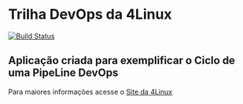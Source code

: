 # Trilha DevOps da 4Linux

<!-- Altere a Flag abaixo com sua URL do Travis -->
[![Build Status](https://travis-ci.org/luiz-ferreira/DevOpsLab-HelloWorld.svg?branch=master)](https://travis-ci.org/luiz-ferreira/DevOpsLab-HelloWorld)

## Aplicação criada para exemplificar o Ciclo de uma PipeLine DevOps


Para maiores informações acesse o [Site da 4Linux](https://www.4linux.com.br/cursos/devops)
